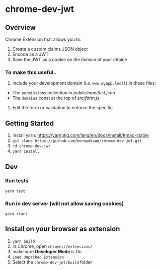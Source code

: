 # chrome-dev-jwt

## Overview

Chrome Extension that allows you to:

1. Create a custom claims JSON object
1. Encode as a JWT
1. Save the JWT as a cookie on the domain of your choice

### To make this useful..

1. Include your development domain (i.e. `www.myapp.local`) in these files:
  * The `permissions` collection in *public/manifest.json*
  * The `domains` const at the top of *src/form.js*

1. Edit the form or validation to enforce the specific


## Getting Started

1. Install yarn: https://yarnpkg.com/lang/en/docs/install/#mac-stable
1. `git clone https://github.com/bennydtown/chrome-dev-jwt.git`
1. `cd chrome-dev-jwt`
1. `yarn install`


## Dev

### Run tests

```
yarn test
```

### Run in dev server (will not allow saving cookies)

```
yarn start
````

## Install on your browser as extension

1. `yarn build`
1. In Chrome, open `chrome://extensions/`
1. make sure **Developer Mode** is On
1. `Load Unpacked Extension`
1. Select the `chrome-dev-jwt/build` folder
